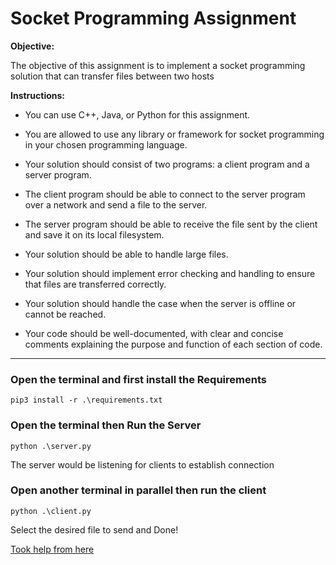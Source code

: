 # Socket Programming Assignment

**Objective:**

The objective of this assignment is to implement a socket programming solution that can transfer files between two hosts

**Instructions:**

- You can use C++, Java, or Python for this assignment.

- You are allowed to use any library or framework for socket programming in your chosen
  programming language.
- Your solution should consist of two programs: a client program and a server program.
- The client program should be able to connect to the server program over a network and
  send a file to the server.
- The server program should be able to receive the file sent by the client and save it on its
  local filesystem.
- Your solution should be able to handle large files.
- Your solution should implement error checking and handling to ensure that files are
  transferred correctly.
- Your solution should handle the case when the server is offline or cannot be reached.
- Your code should be well-documented, with clear and concise comments explaining the
  purpose and function of each section of code.

---

### Open the terminal and first install the Requirements

```
pip3 install -r .\requirements.txt
```

### Open the terminal then Run the Server

```
python .\server.py
```

The server would be listening for clients to establish connection

### Open another terminal in parallel then run the client

```
python .\client.py
```

Select the desired file to send and Done!

[Took help from here](https://idiotdeveloper.com/large-file-transfer-using-tcp-socket-in-python/)
